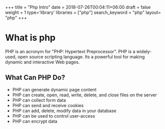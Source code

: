 +++
title = "Php Intro"
date = 2018-07-26T00:04:11+06:00
draft = false
weight = 1
type='library'
libraries = ["php"]
search_keyword = "php"
layout= "php"
+++

# What is php

PHP is an acronym for "PHP: Hypertext Preprocessor". PHP is a widely-used, open source scripting language. Its a powerful tool for making dynamic and interactive Web pages.      

## What Can PHP Do?

* PHP can generate dynamic page content
* PHP can create, open, read, write, delete, and close files on the server
* PHP can collect form data
* PHP can send and receive cookies
* PHP can add, delete, modify data in your database
* PHP can be used to control user-access
* PHP can encrypt data



